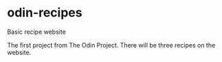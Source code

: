 # odin-recipes
Basic recipe website

The first project from The Odin Project.
There will be three recipes on the website.